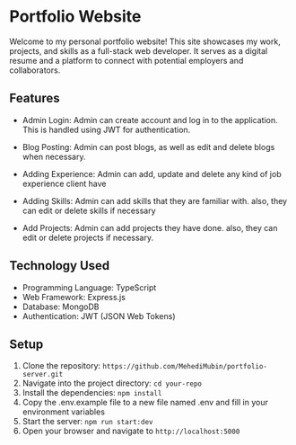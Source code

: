 # Portfolio Website

Welcome to my personal portfolio website! This site showcases my work, projects, and skills as a full-stack web developer. It serves as a digital resume and a platform to connect with potential employers and collaborators.

<!-- [Live URL](https://flat-share-server-bice.vercel.app/) -->

## Features

- Admin Login: Admin can create account and log in to the application. This is handled using JWT for authentication.

- Blog Posting: Admin can post blogs, as well as edit and delete blogs when necessary.

- Adding Experience: Admin can add, update and delete any kind of job experience client have

- Adding Skills: Admin can add skills that they are familiar with. also, they can edit or delete skills if necessary

- Add Projects: Admin can add projects they have done. also, they can edit or delete projects if necessary.

## Technology Used

- Programming Language: TypeScript
- Web Framework: Express.js
- Database: MongoDB
- Authentication: JWT (JSON Web Tokens)

## Setup

1. Clone the repository: `https://github.com/MehediMubin/portfolio-server.git`
2. Navigate into the project directory: `cd your-repo`
3. Install the dependencies: `npm install`
4. Copy the .env.example file to a new file named .env and fill in your environment variables
5. Start the server: `npm run start:dev`
6. Open your browser and navigate to `http://localhost:5000`
